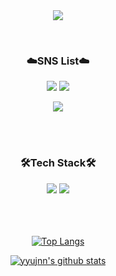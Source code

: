 <div align="center">

<img src="https://capsule-render.vercel.app/api?type=waving&color=0:FFAAAF,150:FFB399&height=230&section=header&text=yyujnn's%20GitHub&fontColor=ffffff&fontSize=70&fontAlignY=37" />
</p>
<br>   
    

### ☁️SNS List☁️<br>
<a href="https://www.instagram.com/yujjne/" target="_blank"><img src="https://img.shields.io/badge/Instagram-E4405F?logo=Instagram&logoColor=white"/></a>
<a href="https://yujjne.tistory.com" target="_blank"><img src="https://img.shields.io/badge/DevBlog-F06B66?logo=tistory&logoColor=white"/></a>

<a href="mailto:yujin3504@gmail.com" target="_blank"><img src="https://img.shields.io/badge/yujin3504@gmail.com-808080?logo=Gmail&logoColor=white"/></a>

<br>
<br>

### 🛠️Tech Stack🛠️
<img src="https://img.shields.io/badge/swift-F54A2A?logo=swift&logoColor=white"/>
<img src="https://img.shields.io/badge/iOS-000000?logo=ios&logoColor=white"/>


<br>
<br>

 
<br/>
<br/>
 
[![Top Langs](https://github-readme-stats.vercel.app/api/top-langs/?username=yyujnn&layout=compact)](https://github.com/yyujnn/github-readme-stats)

[![yyujnn's github stats](https://github-readme-stats.vercel.app/api?username=yyujnn&show_icons=true)](https://github.com/yyujnn)
